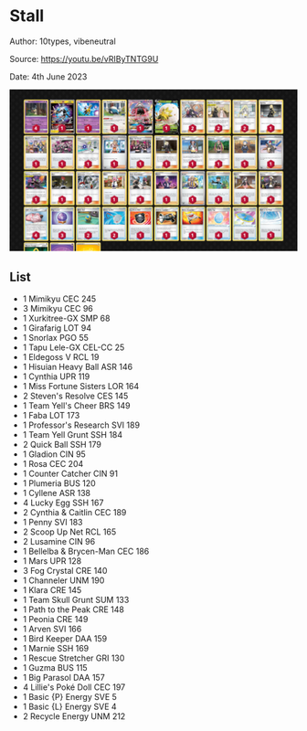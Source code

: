 # Stall

Author: 10types, vibeneutral

Source: <https://youtu.be/vRIByTNTG9U>

Date: 4th June 2023

![decklist](../../images/SVI/Stall/2-%20Stall.png)

## List

* 1 Mimikyu CEC 245
* 3 Mimikyu CEC 96
* 1 Xurkitree-GX SMP 68
* 1 Girafarig LOT 94
* 1 Snorlax PGO 55
* 1 Tapu Lele-GX CEL-CC 25
* 1 Eldegoss V RCL 19
* 1 Hisuian Heavy Ball ASR 146
* 1 Cynthia UPR 119
* 1 Miss Fortune Sisters LOR 164
* 2 Steven's Resolve CES 145
* 1 Team Yell's Cheer BRS 149
* 1 Faba LOT 173
* 1 Professor's Research SVI 189
* 1 Team Yell Grunt SSH 184
* 2 Quick Ball SSH 179
* 1 Gladion CIN 95
* 1 Rosa CEC 204
* 1 Counter Catcher CIN 91
* 1 Plumeria BUS 120
* 1 Cyllene ASR 138
* 4 Lucky Egg SSH 167
* 2 Cynthia & Caitlin CEC 189
* 1 Penny SVI 183
* 2 Scoop Up Net RCL 165
* 2 Lusamine CIN 96
* 1 Bellelba & Brycen-Man CEC 186
* 1 Mars UPR 128
* 3 Fog Crystal CRE 140
* 1 Channeler UNM 190
* 1 Klara CRE 145
* 1 Team Skull Grunt SUM 133
* 1 Path to the Peak CRE 148
* 1 Peonia CRE 149
* 1 Arven SVI 166
* 1 Bird Keeper DAA 159
* 1 Marnie SSH 169
* 1 Rescue Stretcher GRI 130
* 1 Guzma BUS 115
* 1 Big Parasol DAA 157
* 4 Lillie's Poké Doll CEC 197
* 1 Basic {P} Energy SVE 5
* 1 Basic {L} Energy SVE 4
* 2 Recycle Energy UNM 212
